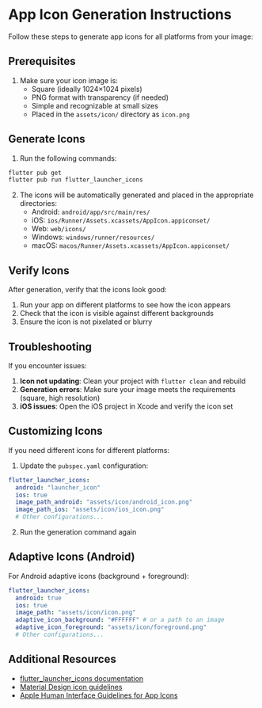 # App Icon Generation Instructions

Follow these steps to generate app icons for all platforms from your image:

## Prerequisites

1. Make sure your icon image is:
   - Square (ideally 1024×1024 pixels)
   - PNG format with transparency (if needed)
   - Simple and recognizable at small sizes
   - Placed in the `assets/icon/` directory as `icon.png`

## Generate Icons

1. Run the following commands:

```bash
flutter pub get
flutter pub run flutter_launcher_icons
```

2. The icons will be automatically generated and placed in the appropriate directories:
   - Android: `android/app/src/main/res/`
   - iOS: `ios/Runner/Assets.xcassets/AppIcon.appiconset/`
   - Web: `web/icons/`
   - Windows: `windows/runner/resources/`
   - macOS: `macos/Runner/Assets.xcassets/AppIcon.appiconset/`

## Verify Icons

After generation, verify that the icons look good:

1. Run your app on different platforms to see how the icon appears
2. Check that the icon is visible against different backgrounds
3. Ensure the icon is not pixelated or blurry

## Troubleshooting

If you encounter issues:

1. **Icon not updating**: Clean your project with `flutter clean` and rebuild
2. **Generation errors**: Make sure your image meets the requirements (square, high resolution)
3. **iOS issues**: Open the iOS project in Xcode and verify the icon set

## Customizing Icons

If you need different icons for different platforms:

1. Update the `pubspec.yaml` configuration:

```yaml
flutter_launcher_icons:
  android: "launcher_icon"
  ios: true
  image_path_android: "assets/icon/android_icon.png"
  image_path_ios: "assets/icon/ios_icon.png"
  # Other configurations...
```

2. Run the generation command again

## Adaptive Icons (Android)

For Android adaptive icons (background + foreground):

```yaml
flutter_launcher_icons:
  android: true
  ios: true
  image_path: "assets/icon/icon.png"
  adaptive_icon_background: "#FFFFFF" # or a path to an image
  adaptive_icon_foreground: "assets/icon/foreground.png"
  # Other configurations...
```

## Additional Resources

- [flutter_launcher_icons documentation](https://pub.dev/packages/flutter_launcher_icons)
- [Material Design icon guidelines](https://material.io/design/iconography/product-icons.html)
- [Apple Human Interface Guidelines for App Icons](https://developer.apple.com/design/human-interface-guidelines/app-icons)
